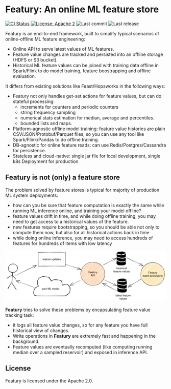 # Featury: An online ML feature store
[![CI Status](https://github.com/findify/featury/workflows/CI/badge.svg)](https://github.com/findify/featury/actions)
[![License: Apache 2](https://img.shields.io/badge/License-Apache2-green.svg)](https://opensource.org/licenses/Apache-2.0)
![Last commit](https://img.shields.io/github/last-commit/findify/featury)
![Last release](https://img.shields.io/github/release/findify/featury)

Featury is an end-to-end framework, built to simplify typical scenarios of online-offline ML feature engineering:
* Online API to serve latest values of ML features.
* Feature value changes are tracked and persisted into an offline storage (HDFS or S3 bucket).
* Historical ML feature values can be joined with training data offline in Spark/Flink to do model training,
  feature boostrapping and offline evaluation.

It differs from existing solutions like Feast/Hopsworks in the following ways:
* Featury not only handles get-set actions for feature values, but can do stateful processing:
  * increments for counters and periodic counters
  * string frequency sampling
  * numerical stats estimation for median, average and percentiles.
  * bounded lists and maps.
* Platform-agnostic offline model training: feature value histories are plain CSV/JSON/Protobuf/Parquet
  files, so you can use any tool like Spark/Flink/Pandas to do offline training.
* DB-agnostic for online feature reads: can use Redis/Postgres/Cassandra for persistence.
* Stateless and cloud-native: single jar file for local development, single k8s Deployment for production


## Featury is not (only) a feature store

The problem solved by feature stores is typical for majority of production ML system deployments:
* how can you be sure that feature computation is exactly the same while running ML inference online, 
  and training your model offline?
* feature values drift in time, and while doing offline training, you may need to get access to a historical
  values of the feature.
* new features require bootstrapping, so you should be able not only to compute them now, but also for all historical
  actions back in time
* while doing online inference, you may need to access hundreds of features for hundreds of items with low latency

![Data flow](docs/img/data_flow.svg)

**Featury** tries to solve these problems by encapsulating feature value tracking task:
* it logs all feature value changes, so for any feature you have full historical view of changes.
* Write operations in **Featury** are extremely fast and happening in the background.
* Feature values are eventually recomputed (like computing running median over a sampled reservoir) and exposed
  in inference API.
  
## License

Featury is licensed under the Apache 2.0.